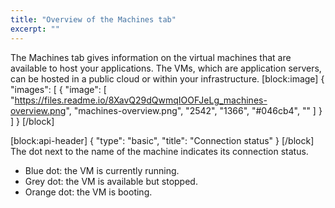 ```yaml
---
title: "Overview of the Machines tab"
excerpt: ""
---
```

The Machines tab gives information on the virtual machines that are available to host your applications. The VMs, which are application servers, can be hosted in a public cloud or within your infrastructure. 
[block:image]
{
  "images": [
    {
      "image": [
        "https://files.readme.io/8XavQ29dQwmqIOOFJeLg_machines-overview.png",
        "machines-overview.png",
        "2542",
        "1366",
        "#046cb4",
        ""
      ]
    }
  ]
}
[/block]

[block:api-header]
{
  "type": "basic",
  "title": "Connection status"
}
[/block]
The dot next to the name of the machine indicates its connection status.
* Blue dot: the VM is currently running.
* Grey dot: the VM is available but stopped.
* Orange dot: the VM is booting.